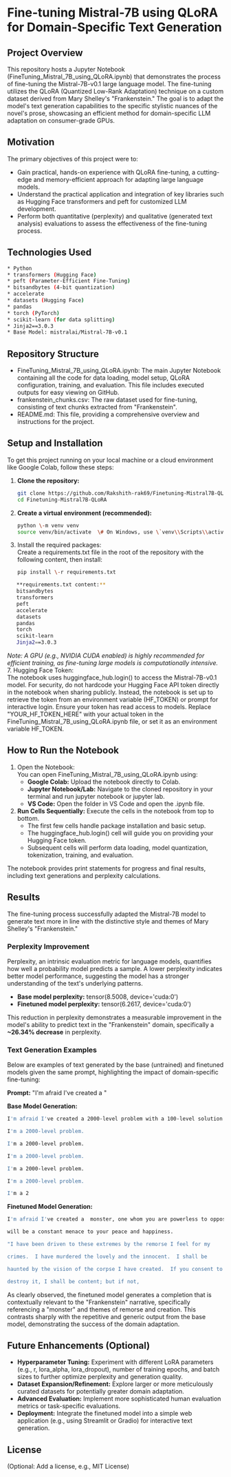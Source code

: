 # **Fine-tuning Mistral-7B using QLoRA for Domain-Specific Text Generation**

## **Project Overview**

This repository hosts a Jupyter Notebook (FineTuning\_Mistral\_7B\_using\_QLoRA.ipynb) that demonstrates the process of fine-tuning the Mistral-7B-v0.1 large language model. The fine-tuning utilizes the QLoRA (Quantized Low-Rank Adaptation) technique on a custom dataset derived from Mary Shelley's "Frankenstein." The goal is to adapt the model's text generation capabilities to the specific stylistic nuances of the novel's prose, showcasing an efficient method for domain-specific LLM adaptation on consumer-grade GPUs.

## **Motivation**

The primary objectives of this project were to:

* Gain practical, hands-on experience with QLoRA fine-tuning, a cutting-edge and memory-efficient approach for adapting large language models.  
* Understand the practical application and integration of key libraries such as Hugging Face transformers and peft for customized LLM development.  
* Perform both quantitative (perplexity) and qualitative (generated text analysis) evaluations to assess the effectiveness of the fine-tuning process.

## **Technologies Used**
```bash
* Python  
* transformers (Hugging Face)  
* peft (Parameter-Efficient Fine-Tuning)  
* bitsandbytes (4-bit quantization)  
* accelerate  
* datasets (Hugging Face)  
* pandas  
* torch (PyTorch)  
* scikit-learn (for data splitting)  
* Jinja2==3.0.3  
* Base Model: mistralai/Mistral-7B-v0.1
```

## **Repository Structure**

* FineTuning\_Mistral\_7B\_using\_QLoRA.ipynb: The main Jupyter Notebook containing all the code for data loading, model setup, QLoRA configuration, training, and evaluation. This file includes executed outputs for easy viewing on GitHub.  
* frankenstein\_chunks.csv: The raw dataset used for fine-tuning, consisting of text chunks extracted from "Frankenstein".  
* README.md: This file, providing a comprehensive overview and instructions for the project.

## **Setup and Installation**

To get this project running on your local machine or a cloud environment like Google Colab, follow these steps:

1. **Clone the repository:**
   ```bash
   git clone https://github.com/Rakshith-rak69/Finetuning-Mistral7B-QLoRA.git  
   cd Finetuning-Mistral7B-QLoRA
   ```

2. **Create a virtual environment (recommended):**
   ```bash 
   python \-m venv venv  
   source venv/bin/activate  \# On Windows, use \`venv\\Scripts\\activate\`
   ```

3. Install the required packages:  
   Create a requirements.txt file in the root of the repository with the following content, then install:
   ```bash
   pip install \-r requirements.txt
   ```

```bash
   **requirements.txt content:**  
   bitsandbytes  
   transformers  
   peft  
   accelerate  
   datasets  
   pandas  
   torch  
   scikit-learn  
   Jinja2==3.0.3
```

   *Note: A GPU (e.g., NVIDIA CUDA enabled) is highly recommended for efficient training, as fine-tuning large models is computationally intensive.*  
7. Hugging Face Token:  
   The notebook uses huggingface\_hub.login() to access the Mistral-7B-v0.1 model. For security, do not hardcode your Hugging Face API token directly in the notebook when sharing publicly. Instead, the notebook is set up to retrieve the token from an environment variable (HF\_TOKEN) or prompt for interactive login. Ensure your token has read access to models. Replace "YOUR\_HF\_TOKEN\_HERE" with your actual token in the FineTuning\_Mistral\_7B\_using\_QLoRA.ipynb file, or set it as an environment variable HF\_TOKEN.

## **How to Run the Notebook**

1. Open the Notebook:  
   You can open FineTuning\_Mistral\_7B\_using\_QLoRA.ipynb using:  
   * **Google Colab:** Upload the notebook directly to Colab.  
   * **Jupyter Notebook/Lab:** Navigate to the cloned repository in your terminal and run jupyter notebook or jupyter lab.  
   * **VS Code:** Open the folder in VS Code and open the .ipynb file.  
2. **Run Cells Sequentially:** Execute the cells in the notebook from top to bottom.  
   * The first few cells handle package installation and basic setup.  
   * The huggingface\_hub.login() cell will guide you on providing your Hugging Face token.  
   * Subsequent cells will perform data loading, model quantization, tokenization, training, and evaluation.

The notebook provides print statements for progress and final results, including text generations and perplexity calculations.

## **Results**

The fine-tuning process successfully adapted the Mistral-7B model to generate text more in line with the distinctive style and themes of Mary Shelley's "Frankenstein."

### **Perplexity Improvement**

Perplexity, an intrinsic evaluation metric for language models, quantifies how well a probability model predicts a sample. A lower perplexity indicates better model performance, suggesting the model has a stronger understanding of the text's underlying patterns.

* **Base model perplexity:** tensor(8.5008, device='cuda:0')  
* **Finetuned model perplexity:** tensor(6.2617, device='cuda:0')

This reduction in perplexity demonstrates a measurable improvement in the model's ability to predict text in the "Frankenstein" domain, specifically a **\~26.34% decrease** in perplexity.

### **Text Generation Examples**

Below are examples of text generated by the base (untrained) and finetuned models given the same prompt, highlighting the impact of domain-specific fine-tuning:

**Prompt:** "I'm afraid I've created a "

**Base Model Generation:**
```bash
I'm afraid I've created a 2000-level problem with a 100-level solution.

I'm a 2000-level problem.

I'm a 2000-level problem.

I'm a 2000-level problem.

I'm a 2000-level problem.

I'm a 2000-level problem.

I'm a 2
```
**Finetuned Model Generation:**
```bash
I'm afraid I've created a  monster, one whom you are powerless to oppose; and he

will be a constant menace to your peace and happiness.

"I have been driven to these extremes by the remorse I feel for my

crimes.  I have murdered the lovely and the innocent.  I shall be

haunted by the vision of the corpse I have created.  If you consent to

destroy it, I shall be content; but if not,
```

As clearly observed, the finetuned model generates a completion that is contextually relevant to the "Frankenstein" narrative, specifically referencing a "monster" and themes of remorse and creation. This contrasts sharply with the repetitive and generic output from the base model, demonstrating the success of the domain adaptation.

## **Future Enhancements (Optional)**

* **Hyperparameter Tuning:** Experiment with different LoRA parameters (e.g., r, lora\_alpha, lora\_dropout), number of training epochs, and batch sizes to further optimize perplexity and generation quality.  
* **Dataset Expansion/Refinement:** Explore larger or more meticulously curated datasets for potentially greater domain adaptation.  
* **Advanced Evaluation:** Implement more sophisticated human evaluation metrics or task-specific evaluations.  
* **Deployment:** Integrate the finetuned model into a simple web application (e.g., using Streamlit or Gradio) for interactive text generation.

## **License**

(Optional: Add a license, e.g., MIT License)

